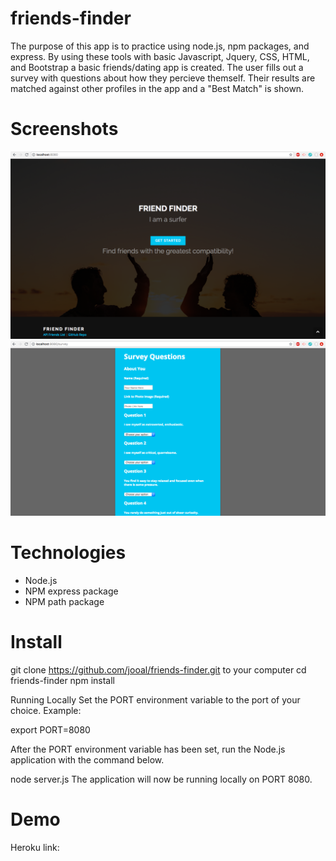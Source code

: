 # friends-finder
The purpose of this app is to practice using node.js, npm packages, and express. By using these tools with basic Javascript, Jquery, CSS, HTML, and Bootstrap a basic friends/dating app is created. The user fills out a survey with questions about how they percieve themself. Their results are matched against other profiles in the app and a "Best Match" is shown. 

# Screenshots
![Home page](/images/home.png)
![Survey page](/images/survey.png)

# Technologies
  * Node.js
  * NPM express package
  * NPM path package
 
 
# Install
git clone https://github.com/jooal/friends-finder.git to your computer
cd friends-finder
npm install

Running Locally
Set the PORT environment variable to the port of your choice. Example:

export PORT=8080

After the PORT environment variable has been set, run the Node.js application with the command below.

node server.js
The application will now be running locally on PORT 8080.

# Demo
Heroku link: 

